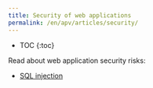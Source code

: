 ```yaml
---
title: Security of web applications 
permalink: /en/apv/articles/security/
---
```


* TOC
{:toc}

Read about web application security risks:

- [SQL injection](/en/apv/articles/security/sql-injection/)